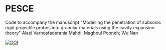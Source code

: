 # PESCE
Code to accompany the manuscript "Modelling the penetration of subsonic rigid projectile probes into granular materials using the cavity expansion theory"
Alaei Varnosfaderania Mahdi;  Maghoul Pooneh; Wu Nan

[![DOI](https://zenodo.org/badge/DOI/10.5281/zenodo.5202859.svg)](https://doi.org/10.5281/zenodo.5202859)
